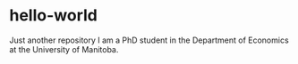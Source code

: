 # hello-world
Just another repository
I am a PhD student in the Department of Economics at the University of Manitoba.
